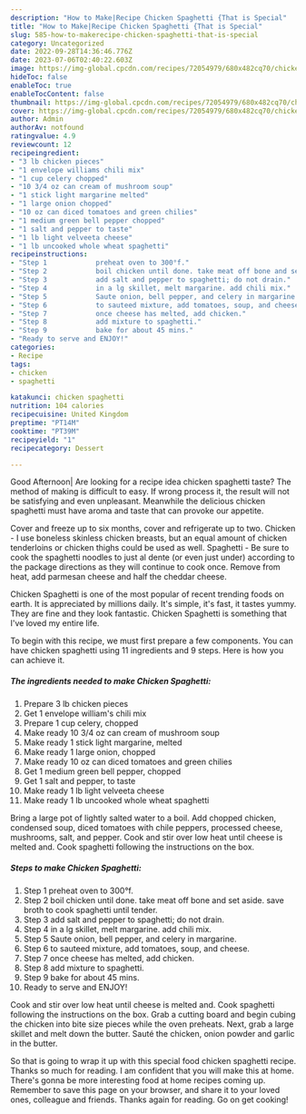 ```yaml
---
description: "How to Make|Recipe Chicken Spaghetti {That is Special"
title: "How to Make|Recipe Chicken Spaghetti {That is Special"
slug: 585-how-to-makerecipe-chicken-spaghetti-that-is-special
category: Uncategorized
date: 2022-09-28T14:36:46.776Z
date: 2023-07-06T02:40:22.603Z
image: https://img-global.cpcdn.com/recipes/72054979/680x482cq70/chicken-spaghetti-recipe-main-photo.jpg
hideToc: false
enableToc: true
enableTocContent: false
thumbnail: https://img-global.cpcdn.com/recipes/72054979/680x482cq70/chicken-spaghetti-recipe-main-photo.jpg
cover: https://img-global.cpcdn.com/recipes/72054979/680x482cq70/chicken-spaghetti-recipe-main-photo.jpg
author: Admin
authorAv: notfound
ratingvalue: 4.9
reviewcount: 12
recipeingredient:
- "3 lb chicken pieces"
- "1 envelope williams chili mix"
- "1 cup celery chopped"
- "10 3/4 oz can cream of mushroom soup"
- "1 stick light margarine melted"
- "1 large onion chopped"
- "10 oz can diced tomatoes and green chilies"
- "1 medium green bell pepper chopped"
- "1 salt and pepper to taste"
- "1 lb light velveeta cheese"
- "1 lb uncooked whole wheat spaghetti"
recipeinstructions:
- "Step 1            preheat oven to 300°f."
- "Step 2            boil chicken until done. take meat off bone and set aside. save broth to cook spaghetti until tender."
- "Step 3            add salt and pepper to spaghetti; do not drain."
- "Step 4            in a lg skillet, melt margarine. add chili mix."
- "Step 5            Saute onion, bell pepper, and celery in margarine."
- "Step 6            to sauteed mixture, add tomatoes, soup, and cheese."
- "Step 7            once cheese has melted, add chicken."
- "Step 8            add mixture to spaghetti."
- "Step 9            bake for about 45 mins."
- "Ready to serve and ENJOY!"
categories:
- Recipe
tags:
- chicken
- spaghetti

katakunci: chicken spaghetti 
nutrition: 104 calories
recipecuisine: United Kingdom
preptime: "PT14M"
cooktime: "PT39M"
recipeyield: "1"
recipecategory: Dessert

---
```



Good Afternoon| Are looking for a recipe idea chicken spaghetti taste? The method of making is difficult to easy. If wrong process it, the result will not be satisfying and even unpleasant. Meanwhile the delicious chicken spaghetti must have aroma and taste that can provoke our appetite.





Cover and freeze up to six months, cover and refrigerate up to two. Chicken - I use boneless skinless chicken breasts, but an equal amount of chicken tenderloins or chicken thighs could be used as well. Spaghetti - Be sure to cook the spaghetti noodles to just al dente (or even just under) according to the package directions as they will continue to cook once. Remove from heat, add parmesan cheese and half the cheddar cheese.

Chicken Spaghetti is one of the most popular of recent trending foods on earth. It is appreciated by millions daily. It's simple, it's fast, it tastes yummy. They are fine and they look fantastic. Chicken Spaghetti is something that I've loved my entire life.


To begin with this recipe, we must first prepare a few components. You can have chicken spaghetti using 11 ingredients and 9 steps. Here is how you can achieve it.

<!--inarticleads1-->

##### The ingredients needed to make Chicken Spaghetti:

1. Prepare 3 lb chicken pieces
1. Get 1 envelope william&#39;s chili mix
1. Prepare 1 cup celery, chopped
1. Make ready 10 3/4 oz can cream of mushroom soup
1. Make ready 1 stick light margarine, melted
1. Make ready 1 large onion, chopped
1. Make ready 10 oz can diced tomatoes and green chilies
1. Get 1 medium green bell pepper, chopped
1. Get 1 salt and pepper, to taste
1. Make ready 1 lb light velveeta cheese
1. Make ready 1 lb uncooked whole wheat spaghetti


Bring a large pot of lightly salted water to a boil. Add chopped chicken, condensed soup, diced tomatoes with chile peppers, processed cheese, mushrooms, salt, and pepper. Cook and stir over low heat until cheese is melted and. Cook spaghetti following the instructions on the box. 

<!--inarticleads2-->

##### Steps to make Chicken Spaghetti:

1. Step 1            preheat oven to 300°f.
1. Step 2            boil chicken until done. take meat off bone and set aside. save broth to cook spaghetti until tender.
1. Step 3            add salt and pepper to spaghetti; do not drain.
1. Step 4            in a lg skillet, melt margarine. add chili mix.
1. Step 5            Saute onion, bell pepper, and celery in margarine.
1. Step 6            to sauteed mixture, add tomatoes, soup, and cheese.
1. Step 7            once cheese has melted, add chicken.
1. Step 8            add mixture to spaghetti.
1. Step 9            bake for about 45 mins.
1. Ready to serve and ENJOY!

Cook and stir over low heat until cheese is melted and. Cook spaghetti following the instructions on the box. Grab a cutting board and begin cubing the chicken into bite size pieces while the oven preheats. Next, grab a large skillet and melt down the butter. Sauté the chicken, onion powder and garlic in the butter. 

So that is going to wrap it up with this special food chicken spaghetti recipe. Thanks so much for reading. I am confident that you will make this at home. There's gonna be more interesting food at home recipes coming up. Remember to save this page on your browser, and share it to your loved ones, colleague and friends. Thanks again for reading. Go on get cooking!
